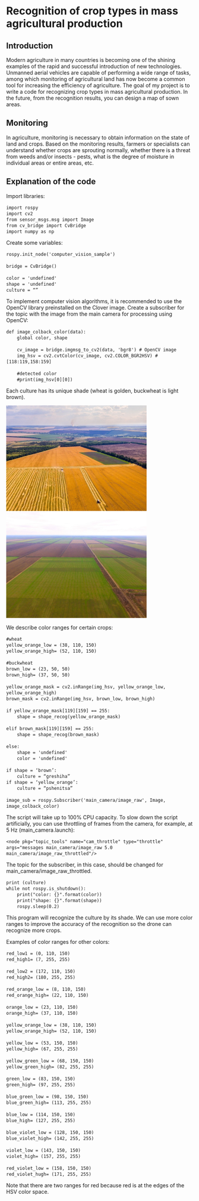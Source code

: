 # Recognition of crop types in mass agricultural production

## Introduction

Modern agriculture in many countries is becoming one of the shining examples of the rapid and successful introduction of new technologies. Unmanned aerial vehicles are capable of performing a wide range of tasks, among which monitoring of agricultural land has now become a common tool for increasing the efficiency of agriculture. The goal of my project is to write a code for recognizing crop types in mass agricultural production. In the future, from the recognition results, you can design a map of sown areas.

## Monitoring

In agriculture, monitoring is necessary to obtain information on the state of land and crops. Based on the monitoring results, farmers or specialists can understand whether crops are sprouting normally, whether there is a threat from weeds and/or insects - pests, what is the degree of moisture in individual areas or entire areas, etc.

## Explanation of the code

Import libraries:

```
import rospy
import cv2
from sensor_msgs.msg import Image
from cv_bridge import CvBridge
import numpy as np
```

Create some variables:

```
rospy.init_node('computer_vision_sample')

bridge = CvBridge()

color = 'undefined'
shape = 'undefined'
culture = “”
```

To implement computer vision algorithms, it is recommended to use the OpenCV library preinstalled on the Clover image.
Create a subscriber for the topic with the image from the main camera for processing using OpenCV:

```
def image_colback_color(data):
    global color, shape

    cv_image = bridge.imgmsg_to_cv2(data, 'bgr8') # OpenCV image
    img_hsv = cv2.cvtColor(cv_image, cv2.COLOR_BGR2HSV) #[118:119,158:159] 

    #detected color
    #print(img_hsv[0][0])
```

Each culture has its unique shade (wheat is golden, buckwheat is light brown).

<img src="../assets/field.jpg" width="75%">
<img src="../assets/field2.jpg" width="75%">

We describe color ranges for certain crops:

```
#wheat
yellow_orange_low = (38, 110, 150)
yellow_orange_high= (52, 110, 150)

#buckwheat
brown_low = (23, 50, 50)
brown_high= (37, 50, 50)

yellow_orange_mask = cv2.inRange(img_hsv, yellow_orange_low, yellow_orange_high)
brown_mask = cv2.inRange(img_hsv, brown_low, brown_high)

if yellow_orange_mask[119][159] == 255:
    shape = shape_recog(yellow_orange_mask)

elif brown_mask[119][159] == 255:
    shape = shape_recog(brown_mask)

else:
    shape = 'undefined'
    color = 'undefined'

if shape = ‘brown’:
    culture = “greshiha”
if shape = ‘yellow_orange’:
    culture = “pshenitsa”

image_sub = rospy.Subscriber('main_camera/image_raw', Image, image_colback_color) 
```

The script will take up to 100% CPU capacity. To slow down the script artificially, you can use throttling of frames from the camera, for example, at 5 Hz (main_camera.launch):

```
<node pkg="topic_tools" name="cam_throttle" type="throttle" args="messages main_camera/image_raw 5.0 main_camera/image_raw_throttled"/>
```

The topic for the subscriber, in this case, should be changed for main_camera/image_raw_throttled.

```
print (culture)
while not rospy.is_shutdown():
    print("color: {}".format(color))
    print("shape: {}".format(shape))
    rospy.sleep(0.2)
```

This program will recognize the culture by its shade. We can use more color ranges to improve the accuracy of the recognition so the drone can recognize more crops.

Examples of color ranges for other colors:

```
red_low1 = (0, 110, 150)
red_high1= (7, 255, 255)

red_low2 = (172, 110, 150)
red_high2= (180, 255, 255)

red_orange_low = (8, 110, 150)
red_orange_high= (22, 110, 150)

orange_low = (23, 110, 150)
orange_high= (37, 110, 150)

yellow_orange_low = (38, 110, 150)
yellow_orange_high= (52, 110, 150)

yellow_low = (53, 150, 150)
yellow_high= (67, 255, 255)

yellow_green_low = (68, 150, 150)
yellow_green_high= (82, 255, 255)

green_low = (83, 150, 150)
green_high= (97, 255, 255)

blue_green_low = (98, 150, 150)
blue_green_high= (113, 255, 255)

blue_low = (114, 150, 150)
blue_high= (127, 255, 255)

blue_violet_low = (128, 150, 150)
blue_violet_high= (142, 255, 255)

violet_low = (143, 150, 150)
violet_high= (157, 255, 255)

red_violet_low = (158, 150, 150)
red_violet_hugh= (171, 255, 255) 
```

Note that there are two ranges for red because red is at the edges of the HSV color space.
